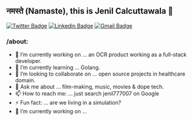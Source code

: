 ## नमस्ते (Namaste), this is Jenil Calcuttawala 👋

[![Twitter Badge](https://img.shields.io/badge/-@jenil777007-1ca0f1?style=flat-square&labelColor=1ca0f1&logo=twitter&logoColor=white&link=https://twitter.com/jenil777007)](https://twitter.com/jenil777007) [![Linkedin Badge](https://img.shields.io/badge/-jenil777007-blue?style=flat-square&logo=Linkedin&logoColor=white&link=https://www.linkedin.com/in/jenil777007/)](https://www.linkedin.com/in/jenil777007/)
[![Gmail Badge](https://img.shields.io/badge/-jenilcalcuttawala@gmail.com-c14438?style=flat-square&logo=Gmail&logoColor=white&link=mailto:jenilcalcuttawala@gmail.com)](mailto:jenilcalcuttawala@gmail.com)

### /about:

- 🔭 I’m currently working on ... an OCR product working as a full-stack developer.
- 🌱 I’m currently learning ... Golang.
- 👯 I’m looking to collaborate on ... open source projects in healthcare domain.
- 💬 Ask me about ... film-making, music, movies & dope tech.
- 📫 How to reach me: ... just search jenil777007 on Google
- ⚡ Fun fact: ... are we living in a simulation?
- 🔭 I’m currently working on ...
